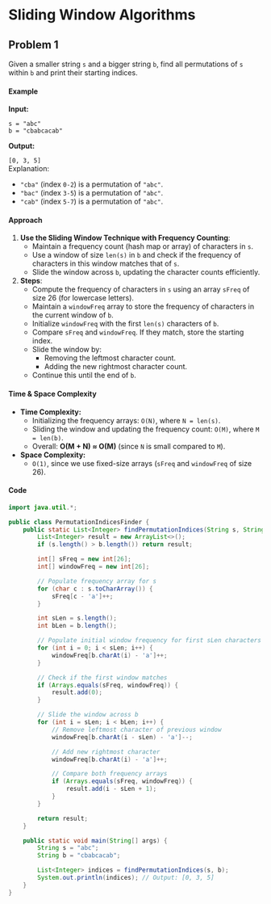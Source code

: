 # Sliding Window Algorithms

## Problem 1

Given a smaller string `s` and a bigger string `b`, find all permutations of `s` within `b` and print their starting indices.

#### **Example**

**Input:**

`s = "abc"`\
`b = "cbabcacab"`

**Output:**

`[0, 3, 5]`\
Explanation:

* `"cba"` (index `0-2`) is a permutation of `"abc"`.
* `"bac"` (index `3-5`) is a permutation of `"abc"`.
* `"cab"` (index `5-7`) is a permutation of `"abc"`.

#### **Approach**

1. **Use the Sliding Window Technique with Frequency Counting**:
   * Maintain a frequency count (hash map or array) of characters in `s`.
   * Use a window of size `len(s)` in `b` and check if the frequency of characters in this window matches that of `s`.
   * Slide the window across `b`, updating the character counts efficiently.
2. **Steps**:
   * Compute the frequency of characters in `s` using an array `sFreq` of size 26 (for lowercase letters).
   * Maintain a `windowFreq` array to store the frequency of characters in the current window of `b`.
   * Initialize `windowFreq` with the first `len(s)` characters of `b`.
   * Compare `sFreq` and `windowFreq`. If they match, store the starting index.
   * Slide the window by:
     * Removing the leftmost character count.
     * Adding the new rightmost character count.
   * Continue this until the end of `b`.

#### **Time & Space Complexity**

* **Time Complexity:**
  * Initializing the frequency arrays: `O(N)`, where `N = len(s)`.
  * Sliding the window and updating the frequency count: `O(M)`, where `M = len(b)`.
  * Overall: **O(M + N) ≈ O(M)** (since `N` is small compared to `M`).
* **Space Complexity:**
  * `O(1)`, since we use fixed-size arrays (`sFreq` and `windowFreq` of size 26).

#### **Code**

```java
import java.util.*;

public class PermutationIndicesFinder {
    public static List<Integer> findPermutationIndices(String s, String b) {
        List<Integer> result = new ArrayList<>();
        if (s.length() > b.length()) return result;

        int[] sFreq = new int[26];
        int[] windowFreq = new int[26];

        // Populate frequency array for s
        for (char c : s.toCharArray()) {
            sFreq[c - 'a']++;
        }

        int sLen = s.length();
        int bLen = b.length();

        // Populate initial window frequency for first sLen characters
        for (int i = 0; i < sLen; i++) {
            windowFreq[b.charAt(i) - 'a']++;
        }

        // Check if the first window matches
        if (Arrays.equals(sFreq, windowFreq)) {
            result.add(0);
        }

        // Slide the window across b
        for (int i = sLen; i < bLen; i++) {
            // Remove leftmost character of previous window
            windowFreq[b.charAt(i - sLen) - 'a']--;

            // Add new rightmost character
            windowFreq[b.charAt(i) - 'a']++;

            // Compare both frequency arrays
            if (Arrays.equals(sFreq, windowFreq)) {
                result.add(i - sLen + 1);
            }
        }

        return result;
    }

    public static void main(String[] args) {
        String s = "abc";
        String b = "cbabcacab";

        List<Integer> indices = findPermutationIndices(s, b);
        System.out.println(indices); // Output: [0, 3, 5]
    }
}
```
